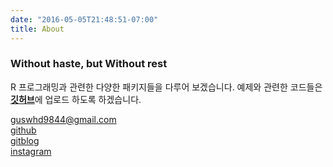 ```yaml
---
date: "2016-05-05T21:48:51-07:00"
title: About
---
```


### Without haste, but Without rest

R 프로그래밍과 관련한 다양한 패키지들을 다루어 보겠습니다.
예제와 관련한 코드들은 [**깃허브**](https://github.com/HyeonjongPark)에 업로드 하도록 하겠습니다.


guswhd9844@gmail.com  
[github](https://github.com/HyeonjongPark)  
[gitblog](https://hyeonjongpark.github.io/)  
[instagram](https://www.instagram.com/guswhd3885/)  
